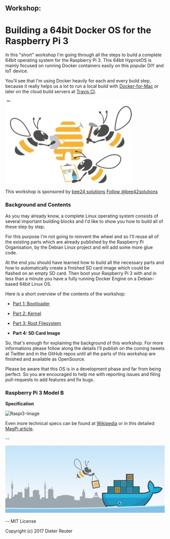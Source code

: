 
## Workshop:
# Building a 64bit Docker OS for the Raspberry Pi 3

In this "short" workshop I'm going through all the steps to build a complete 64bit operating system for the Raspberry Pi 3. This 64bit HypriotOS is mainly focused on running Docker containers easily on this popular DIY and IoT device.

You'll see that I'm using Docker heavily for each and every build step, because it really helps us a lot to run a local build with [Docker-for-Mac](https://docs.docker.com/docker-for-mac/) or later on the cloud build servers at [Travis CI](https://travis-ci.org).

![bee42-workshop.jpg](/images/bee42-workshop.jpg)

This workshop is sponsored by [bee24 solutions](http://bee42.com) <a href="https://twitter.com/bee42solutions" class="twitter-follow-button" data-show-count="false">Follow @bee42solutions</a><script async src="//platform.twitter.com/widgets.js" charset="utf-8"></script>


### Background and Contents

As you may already know, a complete Linux operating system consists of several important building blocks and I'd like to show you how to build all of these step by step.

For this purpose I'm not going to reinvent the wheel and so I'll reuse all of the existing parts which are already published by the Raspberry Pi Organisation, by the Debian Linux project and will add some more glue code.

At the end you should have learned how to build all the necessary parts and how to automatically create a finished SD card image which could be flashed on an empty SD card. Then boot your Raspberry Pi 3 with and in less than a minute you have a fully running Docker Engine on a Debian-based 64bit Linux OS.

Here is a short overview of the contents of the workshop:

* [Part 1: Bootloader](/part1-bootloader.md)

* [Part 2: Kernel](/part2-kernel.md)

* [Part 3: Root Filesystem](/part3-root-filesystem.md)

* **Part 4: SD Card Image**

So, that's enough for explaining the background of this workshop. For more informations
please follow along the details I'll publish on the coming tweets at Twitter and in the
GitHub repos until all the parts of this workshop are finished and available as OpenSource.

Please be aware that this OS is in a development phase and far from being perfect.
So you are encouraged to help me with reporting issues and filing pull-requests to
add features and fix bugs.


### Raspberry Pi 3 Model B

**Specification**

![Raspi3-Image](https://upload.wikimedia.org/wikipedia/commons/e/e6/Raspberry-Pi-3-Flat-Top.jpg)

Even more technical specs can be found at [Wikipedia](https://en.wikipedia.org/wiki/Raspberry_Pi) or in this detailed [MagPi article](https://www.raspberrypi.org/magpi/raspberry-pi-3-specs-benchmarks/).

--

![bee42-logo.jpg](/images/bee42-logo.jpg)

--
MIT License

Copyright (c) 2017 Dieter Reuter

